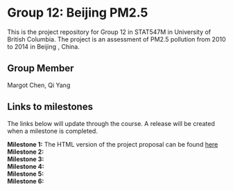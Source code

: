 # Group 12: Beijing PM2.5
This is the project repository for Group 12 in STAT547M in University of British Columbia. The project is an assessment of PM2.5 pollution from 2010 to 2014 in Beijing , China.

## Group Member
Margot Chen, Qi Yang

## Links to milestones
The links below will update through the course. A release will be created when a milestone is completed. 

__Milestone 1:__ The HTML version of the project proposal can be found [here](https://stat547-ubc-2019-20.github.io/group_12_qiyangqd_xiaoyuanf/docs/milestone1.html)    
__Milestone 2:__   
__Milestone 3:__   
__Milestone 4:__   
__Milestone 5:__   
__Milestone 6:__   
